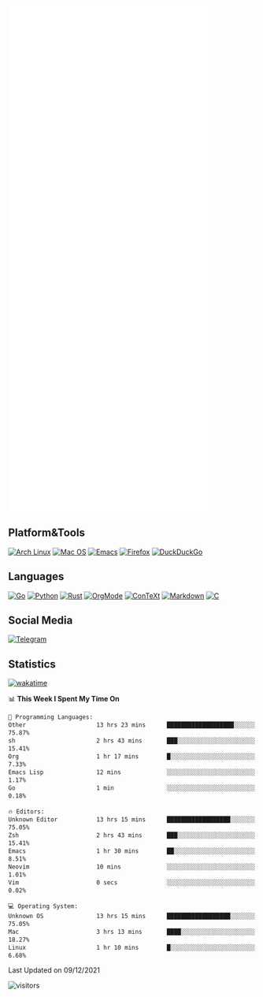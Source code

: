 ![Metrics](https://github.com/SteamedFish/SteamedFish/blob/master/github-metrics.svg)

## Platform&Tools

[![Arch Linux](https://img.shields.io/badge/ArchLinux-1793D1?logo=arch-linux&logoColor=fff&style=flat-square)](https://archlinux.org/)
[![Mac OS](https://img.shields.io/badge/MacOS-000000?style=flat-square&logo=macos&logoColor=F0F0F0)](https://www.apple.com/macos/)
[![Emacs](https://img.shields.io/badge/Emacs-%237F5AB6.svg?&style=flat-square&logo=gnu-emacs&logoColor=white)](https://www.gnu.org/software/emacs/)
[![Firefox](https://img.shields.io/badge/Firefox-FF7139?style=flat-square&logo=Firefox-Browser&logoColor=white)](https://firefox.com/)
[![DuckDuckGo](https://img.shields.io/badge/DuckDuckGo-DE5833?style=flat-square&logo=DuckDuckGo&logoColor=white)](https://duckduckgo.com/)

## Languages

[![Go](https://img.shields.io/badge/Golang-%2300ADD8.svg?style=flat-square&logo=go&logoColor=white)](https://golang.org/)
[![Python](https://img.shields.io/badge/Python-3670A0?style=flat-square&logo=python&logoColor=ffdd54)](https://www.python.org/)
[![Rust](https://img.shields.io/badge/Rust-%23000000.svg?style=flat-square&logo=rust&logoColor=white)](https://www.rust-lang.org/)
[![OrgMode](https://img.shields.io/badge/OrgMode-%23000000.svg?style=flat-square&logo=org&logoColor=white)](https://orgmode.org/)
[![ConTeXt](https://img.shields.io/badge/ConTeXt-%23008080.svg?style=flat-square&logo=latex&logoColor=white)](https://contextgarden.net/)
[![Markdown](https://img.shields.io/badge/MarkDown-%23000000.svg?style=flat-square&logo=markdown&logoColor=white)](https://daringfireball.net/projects/markdown/)
[![C](https://img.shields.io/badge/C-%2300599C.svg?style=flat-square&logo=c&logoColor=white)](https://www.iso.org/standard/74528.html)

## Social Media

[![Telegram](https://img.shields.io/badge/SteamedFish-2CA5E0?style=social&logo=telegram&logoColor=white)](https://t.me/SteamedFish)

## Statistics
[![wakatime](https://wakatime.com/badge/user/168280d6-fcf2-4b4f-ad3a-dc4612f35b38.svg)](https://wakatime.com/@168280d6-fcf2-4b4f-ad3a-dc4612f35b38)

<!--START_SECTION:waka-->
📊 **This Week I Spent My Time On** 

```text
💬 Programming Languages: 
Other                    13 hrs 23 mins      ███████████████████░░░░░░   75.87% 
sh                       2 hrs 43 mins       ███░░░░░░░░░░░░░░░░░░░░░░   15.41% 
Org                      1 hr 17 mins        █░░░░░░░░░░░░░░░░░░░░░░░░   7.33% 
Emacs Lisp               12 mins             ░░░░░░░░░░░░░░░░░░░░░░░░░   1.17% 
Go                       1 min               ░░░░░░░░░░░░░░░░░░░░░░░░░   0.18%

🔥 Editors: 
Unknown Editor           13 hrs 15 mins      ██████████████████░░░░░░░   75.05% 
Zsh                      2 hrs 43 mins       ███░░░░░░░░░░░░░░░░░░░░░░   15.41% 
Emacs                    1 hr 30 mins        ██░░░░░░░░░░░░░░░░░░░░░░░   8.51% 
Neovim                   10 mins             ░░░░░░░░░░░░░░░░░░░░░░░░░   1.01% 
Vim                      0 secs              ░░░░░░░░░░░░░░░░░░░░░░░░░   0.02%

💻 Operating System: 
Unknown OS               13 hrs 15 mins      ██████████████████░░░░░░░   75.05% 
Mac                      3 hrs 13 mins       ████░░░░░░░░░░░░░░░░░░░░░   18.27% 
Linux                    1 hr 10 mins        █░░░░░░░░░░░░░░░░░░░░░░░░   6.68%

```


 Last Updated on 09/12/2021
<!--END_SECTION:waka-->

![visitors](https://visitor-badge.laobi.icu/badge?page_id=SteamedFish.SteamedFish)
